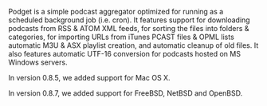 Podget is a simple podcast aggregator optimized for running as a scheduled
background job (i.e. cron). It features support for downloading podcasts
from RSS & ATOM XML feeds, for sorting the files into folders & categories, for
importing URLs from iTunes PCAST files & OPML lists automatic M3U & ASX
playlist creation, and automatic cleanup of old files.  It also features
automatic UTF-16 conversion for podcasts hosted on MS Windows servers.

In version 0.8.5, we added support for Mac OS X.

In version 0.8.7, we added support for FreeBSD, NetBSD and OpenBSD.
